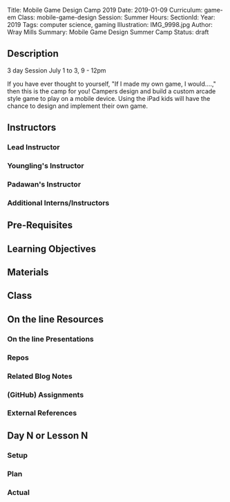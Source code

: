 Title: Mobile Game Design Camp 2019
Date: 2019-01-09
Curriculum: game-em
Class: mobile-game-design
Session: Summer
Hours:
SectionId:
Year: 2019
Tags: computer science, gaming
Illustration: IMG_9998.jpg
Author: Wray Mills 
Summary: Mobile Game Design Summer Camp
Status: draft

## Description

3 day Session
July 1 to 3, 9 - 12pm

If you have ever thought to yourself, "If I made my own game, I
would....," then this is the camp for you! Campers design and build a
custom arcade style game to play on a mobile device. Using the iPad
kids will have the chance to design and implement their own game.

## Instructors

### Lead Instructor

### Youngling's Instructor

### Padawan's Instructor

### Additional Interns/Instructors

## Pre-Requisites

## Learning Objectives

## Materials

## Class

## On the line Resources

### On the line Presentations

### Repos

### Related Blog Notes

### (GitHub) Assignments

### External References

## Day N or Lesson N

### Setup

### Plan

### Actual

